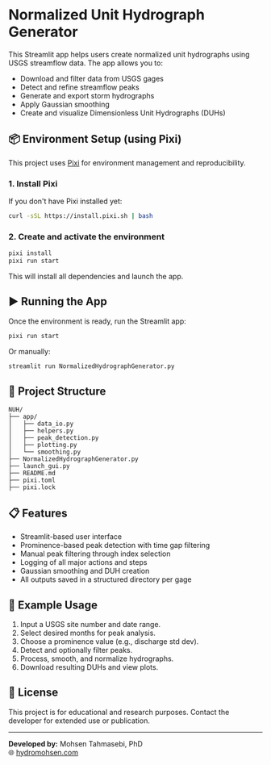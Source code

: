 
# Normalized Unit Hydrograph Generator

This Streamlit app helps users create normalized unit hydrographs using USGS streamflow data. The app allows you to:
- Download and filter data from USGS gages
- Detect and refine streamflow peaks
- Generate and export storm hydrographs
- Apply Gaussian smoothing
- Create and visualize Dimensionless Unit Hydrographs (DUHs)

## 📦 Environment Setup (using Pixi)

This project uses [Pixi](https://prefix.dev/docs/pixi) for environment management and reproducibility.

### 1. Install Pixi
If you don't have Pixi installed yet:

```bash
curl -sSL https://install.pixi.sh | bash
```

### 2. Create and activate the environment

```bash
pixi install
pixi run start
```

This will install all dependencies and launch the app.

## ▶️ Running the App

Once the environment is ready, run the Streamlit app:

```bash
pixi run start
```

Or manually:

```bash
streamlit run NormalizedHydrographGenerator.py
```

## 📁 Project Structure

```
NUH/
├── app/
│   ├── data_io.py
│   ├── helpers.py
│   ├── peak_detection.py
│   ├── plotting.py
│   └── smoothing.py
├── NormalizedHydrographGenerator.py
├── launch_gui.py
├── README.md
├── pixi.toml
├── pixi.lock
```

## 📋 Features

- Streamlit-based user interface
- Prominence-based peak detection with time gap filtering
- Manual peak filtering through index selection
- Logging of all major actions and steps
- Gaussian smoothing and DUH creation
- All outputs saved in a structured directory per gage

## 🧪 Example Usage

1. Input a USGS site number and date range.
2. Select desired months for peak analysis.
3. Choose a prominence value (e.g., discharge std dev).
4. Detect and optionally filter peaks.
5. Process, smooth, and normalize hydrographs.
6. Download resulting DUHs and view plots.

## 📄 License

This project is for educational and research purposes. Contact the developer for extended use or publication.

---

**Developed by:** Mohsen Tahmasebi, PhD  
🌐 [hydromohsen.com](https://www.hydromohsen.com)
